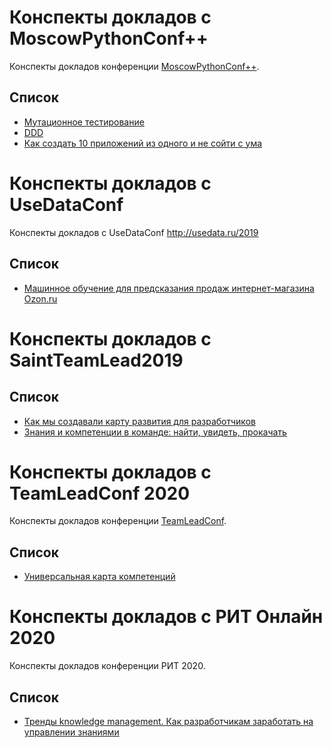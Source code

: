 # Конспекты докладов с MoscowPythonConf++

Конспекты докладов конференции [MoscowPythonConf++](https://conf.python.ru/2019). 

## Список

* [Мутационное тестирование](https://github.com/lananovikova10/conspectus/blob/master/teenagemutantninjaturtles.md)
* [DDD](https://github.com/lananovikova10/conspectus/blob/master/ddd.md)
* [Как создать 10 приложений из одного и не сойти с ума](https://github.com/lananovikova10/conspectus/blob/master/10apps_from_one.md)

# Конспекты докладов с UseDataConf

Конспекты докладов с UseDataConf http://usedata.ru/2019 

## Список

* [Машинное обучение для предсказания продаж интернет-магазина Ozon.ru](https://github.com/lananovikova10/conspectus/blob/master/sales_vanga.md)

# Конспекты докладов с SaintTeamLead2019

## Список

* [Как мы создавали карту развития для разработчиков](https://github.com/lananovikova10/conspectus/blob/master/developers_map.md)
* [Знания и компетенции в команде: найти, увидеть, прокачать](https://github.com/lananovikova10/conspectus/blob/master/knowledge-competence-team.md)

# Конспекты докладов с TeamLeadConf 2020

Конспекты докладов конференции [TeamLeadConf](http://teamleadconf.ru/). 

## Список

* [Универсальная карта компетенций]()

# Конспекты докладов с РИТ Онлайн 2020

Конспекты докладов конференции РИТ 2020. 

## Список

* [Тренды knowledge management. Как разработчикам заработать на управлении знаниями](../know-man-money.md)
